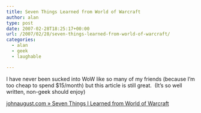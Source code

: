```yaml
---
title: Seven Things Learned from World of Warcraft
author: alan
type: post
date: 2007-02-28T18:25:17+00:00
url: /2007/02/28/seven-things-learned-from-world-of-warcraft/
categories:
  - alan
  - geek
  - laughable

---
```

I have never been sucked into WoW like so many of my friends (because I&#8217;m too cheap to spend $15/month) but this article is still great.&nbsp; (It&#8217;s so well written, non-geek should enjoy)

[johnaugust.com » Seven Things I Learned from World of Warcraft][1]


 [1]: http://johnaugust.com/?p=718
